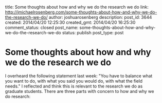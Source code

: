 title: Some thoughts about how and why we do the research we do 
link: http://jmichaelrosenberg.com/some-thoughts-about-how-and-why-we-do-the-research-we-do/
author: joshuarosenberg
description: 
post_id: 3644
created: 2014/04/20 12:25:30
created_gmt: 2014/04/20 16:25:30
comment_status: closed
post_name: some-thoughts-about-how-and-why-we-do-the-research-we-do
status: publish
post_type: post

# Some thoughts about how and why we do the research we do 

I overheard the following statement last week: "You have to balance what you want to do, with what you said you would do, with what the field needs." I reflected and think this is relevant to the research we do as graduate students. There are three parts with concern to how and why we do research: